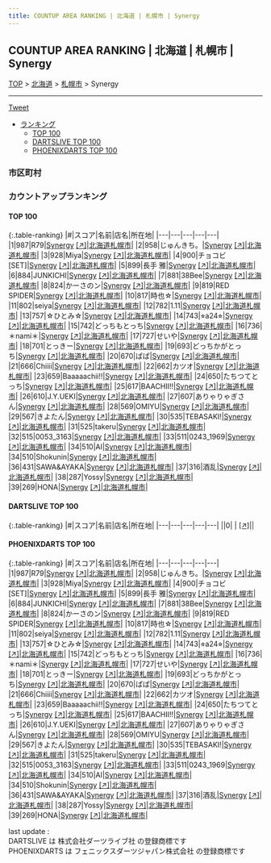 ```yaml
---
title: COUNTUP AREA RANKING | 北海道 | 札幌市 | Synergy
---
```

## COUNTUP AREA RANKING | 北海道 | 札幌市 | Synergy

[TOP](/darts/rank/) > [北海道](/darts/rank/北海道/) > [札幌市](/darts/rank/北海道/札幌市/) > Synergy

___

<a href="https://twitter.com/share?ref_src=twsrc%5Etfw" data-text="COUNTUP AREA RANKING | 北海道札幌市Synergy" class="twitter-share-button" data-hashtags="DARTSLIVE,PHOENIXDARTS,darts,ダーツ" data-show-count="false">Tweet</a>

* [ランキング](#カウントアップランキング)
    * [TOP 100](#top-100)
    * [DARTSLIVE TOP 100](#dartslive-top-100)
    * [PHOENIXDARTS TOP 100](#phoenixdarts-top-100)

### 市区町村

<ul>

</ul>

### カウントアップランキング

#### TOP 100



{:.table-ranking}
|#|スコア|名前|店名|所在地|
|---|---|---|---|---|
|1|987|<span class="rank-name-pd">R79</span>|<a href="/darts/rank/shops/8974.html">Synergy</a> <a href="https://vs.phoenixdarts.com/jp/shop/shopDetailInfo/s_8974?s_seq=8974">[↗]</a>|<a href="/darts/rank/北海道/札幌市">北海道札幌市</a>|
|2|958|<span class="rank-name-pd">じゅんきち。</span>|<a href="/darts/rank/shops/8974.html">Synergy</a> <a href="https://vs.phoenixdarts.com/jp/shop/shopDetailInfo/s_8974?s_seq=8974">[↗]</a>|<a href="/darts/rank/北海道/札幌市">北海道札幌市</a>|
|3|928|<span class="rank-name-pd">Miya</span>|<a href="/darts/rank/shops/8974.html">Synergy</a> <a href="https://vs.phoenixdarts.com/jp/shop/shopDetailInfo/s_8974?s_seq=8974">[↗]</a>|<a href="/darts/rank/北海道/札幌市">北海道札幌市</a>|
|4|900|<span class="rank-name-pd">チョコビ [SET]</span>|<a href="/darts/rank/shops/8974.html">Synergy</a> <a href="https://vs.phoenixdarts.com/jp/shop/shopDetailInfo/s_8974?s_seq=8974">[↗]</a>|<a href="/darts/rank/北海道/札幌市">北海道札幌市</a>|
|5|899|<span class="rank-name-pd"><span class="pro-icon-pd"></span>長手 雅</span>|<a href="/darts/rank/shops/8974.html">Synergy</a> <a href="https://vs.phoenixdarts.com/jp/shop/shopDetailInfo/s_8974?s_seq=8974">[↗]</a>|<a href="/darts/rank/北海道/札幌市">北海道札幌市</a>|
|6|884|<span class="rank-name-pd">JUNKICHI</span>|<a href="/darts/rank/shops/8974.html">Synergy</a> <a href="https://vs.phoenixdarts.com/jp/shop/shopDetailInfo/s_8974?s_seq=8974">[↗]</a>|<a href="/darts/rank/北海道/札幌市">北海道札幌市</a>|
|7|881|<span class="rank-name-pd">38Bee</span>|<a href="/darts/rank/shops/8974.html">Synergy</a> <a href="https://vs.phoenixdarts.com/jp/shop/shopDetailInfo/s_8974?s_seq=8974">[↗]</a>|<a href="/darts/rank/北海道/札幌市">北海道札幌市</a>|
|8|824|<span class="rank-name-pd">かーさのン</span>|<a href="/darts/rank/shops/8974.html">Synergy</a> <a href="https://vs.phoenixdarts.com/jp/shop/shopDetailInfo/s_8974?s_seq=8974">[↗]</a>|<a href="/darts/rank/北海道/札幌市">北海道札幌市</a>|
|9|819|<span class="rank-name-pd">RED SPIDER</span>|<a href="/darts/rank/shops/8974.html">Synergy</a> <a href="https://vs.phoenixdarts.com/jp/shop/shopDetailInfo/s_8974?s_seq=8974">[↗]</a>|<a href="/darts/rank/北海道/札幌市">北海道札幌市</a>|
|10|817|<span class="rank-name-pd">時也☆</span>|<a href="/darts/rank/shops/8974.html">Synergy</a> <a href="https://vs.phoenixdarts.com/jp/shop/shopDetailInfo/s_8974?s_seq=8974">[↗]</a>|<a href="/darts/rank/北海道/札幌市">北海道札幌市</a>|
|11|802|<span class="rank-name-pd">seiya</span>|<a href="/darts/rank/shops/8974.html">Synergy</a> <a href="https://vs.phoenixdarts.com/jp/shop/shopDetailInfo/s_8974?s_seq=8974">[↗]</a>|<a href="/darts/rank/北海道/札幌市">北海道札幌市</a>|
|12|782|<span class="rank-name-pd">1.11</span>|<a href="/darts/rank/shops/8974.html">Synergy</a> <a href="https://vs.phoenixdarts.com/jp/shop/shopDetailInfo/s_8974?s_seq=8974">[↗]</a>|<a href="/darts/rank/北海道/札幌市">北海道札幌市</a>|
|13|757|<span class="rank-name-pd">☆ひとみ☆</span>|<a href="/darts/rank/shops/8974.html">Synergy</a> <a href="https://vs.phoenixdarts.com/jp/shop/shopDetailInfo/s_8974?s_seq=8974">[↗]</a>|<a href="/darts/rank/北海道/札幌市">北海道札幌市</a>|
|14|743|<span class="rank-name-pd">⭐︎a24⭐︎</span>|<a href="/darts/rank/shops/8974.html">Synergy</a> <a href="https://vs.phoenixdarts.com/jp/shop/shopDetailInfo/s_8974?s_seq=8974">[↗]</a>|<a href="/darts/rank/北海道/札幌市">北海道札幌市</a>|
|15|742|<span class="rank-name-pd">どっちもとっち</span>|<a href="/darts/rank/shops/8974.html">Synergy</a> <a href="https://vs.phoenixdarts.com/jp/shop/shopDetailInfo/s_8974?s_seq=8974">[↗]</a>|<a href="/darts/rank/北海道/札幌市">北海道札幌市</a>|
|16|736|<span class="rank-name-pd">＊nami＊</span>|<a href="/darts/rank/shops/8974.html">Synergy</a> <a href="https://vs.phoenixdarts.com/jp/shop/shopDetailInfo/s_8974?s_seq=8974">[↗]</a>|<a href="/darts/rank/北海道/札幌市">北海道札幌市</a>|
|17|727|<span class="rank-name-pd">せいや</span>|<a href="/darts/rank/shops/8974.html">Synergy</a> <a href="https://vs.phoenixdarts.com/jp/shop/shopDetailInfo/s_8974?s_seq=8974">[↗]</a>|<a href="/darts/rank/北海道/札幌市">北海道札幌市</a>|
|18|701|<span class="rank-name-pd">とっきー</span>|<a href="/darts/rank/shops/8974.html">Synergy</a> <a href="https://vs.phoenixdarts.com/jp/shop/shopDetailInfo/s_8974?s_seq=8974">[↗]</a>|<a href="/darts/rank/北海道/札幌市">北海道札幌市</a>|
|19|693|<span class="rank-name-pd">どっちかがとっち</span>|<a href="/darts/rank/shops/8974.html">Synergy</a> <a href="https://vs.phoenixdarts.com/jp/shop/shopDetailInfo/s_8974?s_seq=8974">[↗]</a>|<a href="/darts/rank/北海道/札幌市">北海道札幌市</a>|
|20|670|<span class="rank-name-pd">ぱぱ</span>|<a href="/darts/rank/shops/8974.html">Synergy</a> <a href="https://vs.phoenixdarts.com/jp/shop/shopDetailInfo/s_8974?s_seq=8974">[↗]</a>|<a href="/darts/rank/北海道/札幌市">北海道札幌市</a>|
|21|666|<span class="rank-name-pd">Chiiii</span>|<a href="/darts/rank/shops/8974.html">Synergy</a> <a href="https://vs.phoenixdarts.com/jp/shop/shopDetailInfo/s_8974?s_seq=8974">[↗]</a>|<a href="/darts/rank/北海道/札幌市">北海道札幌市</a>|
|22|662|<span class="rank-name-pd">カツオ</span>|<a href="/darts/rank/shops/8974.html">Synergy</a> <a href="https://vs.phoenixdarts.com/jp/shop/shopDetailInfo/s_8974?s_seq=8974">[↗]</a>|<a href="/darts/rank/北海道/札幌市">北海道札幌市</a>|
|23|659|<span class="rank-name-pd">Baaaaachii!!</span>|<a href="/darts/rank/shops/8974.html">Synergy</a> <a href="https://vs.phoenixdarts.com/jp/shop/shopDetailInfo/s_8974?s_seq=8974">[↗]</a>|<a href="/darts/rank/北海道/札幌市">北海道札幌市</a>|
|24|650|<span class="rank-name-pd">たちつてとっち</span>|<a href="/darts/rank/shops/8974.html">Synergy</a> <a href="https://vs.phoenixdarts.com/jp/shop/shopDetailInfo/s_8974?s_seq=8974">[↗]</a>|<a href="/darts/rank/北海道/札幌市">北海道札幌市</a>|
|25|617|<span class="rank-name-pd">BAACHII!!</span>|<a href="/darts/rank/shops/8974.html">Synergy</a> <a href="https://vs.phoenixdarts.com/jp/shop/shopDetailInfo/s_8974?s_seq=8974">[↗]</a>|<a href="/darts/rank/北海道/札幌市">北海道札幌市</a>|
|26|610|<span class="rank-name-pd">J.Y.UEKI</span>|<a href="/darts/rank/shops/8974.html">Synergy</a> <a href="https://vs.phoenixdarts.com/jp/shop/shopDetailInfo/s_8974?s_seq=8974">[↗]</a>|<a href="/darts/rank/北海道/札幌市">北海道札幌市</a>|
|27|607|<span class="rank-name-pd">ありゃりゃぎさん</span>|<a href="/darts/rank/shops/8974.html">Synergy</a> <a href="https://vs.phoenixdarts.com/jp/shop/shopDetailInfo/s_8974?s_seq=8974">[↗]</a>|<a href="/darts/rank/北海道/札幌市">北海道札幌市</a>|
|28|569|<span class="rank-name-pd">OMIYU</span>|<a href="/darts/rank/shops/8974.html">Synergy</a> <a href="https://vs.phoenixdarts.com/jp/shop/shopDetailInfo/s_8974?s_seq=8974">[↗]</a>|<a href="/darts/rank/北海道/札幌市">北海道札幌市</a>|
|29|567|<span class="rank-name-pd">きよたん</span>|<a href="/darts/rank/shops/8974.html">Synergy</a> <a href="https://vs.phoenixdarts.com/jp/shop/shopDetailInfo/s_8974?s_seq=8974">[↗]</a>|<a href="/darts/rank/北海道/札幌市">北海道札幌市</a>|
|30|535|<span class="rank-name-pd">TEBASAKI!</span>|<a href="/darts/rank/shops/8974.html">Synergy</a> <a href="https://vs.phoenixdarts.com/jp/shop/shopDetailInfo/s_8974?s_seq=8974">[↗]</a>|<a href="/darts/rank/北海道/札幌市">北海道札幌市</a>|
|31|525|<span class="rank-name-pd">takeru</span>|<a href="/darts/rank/shops/8974.html">Synergy</a> <a href="https://vs.phoenixdarts.com/jp/shop/shopDetailInfo/s_8974?s_seq=8974">[↗]</a>|<a href="/darts/rank/北海道/札幌市">北海道札幌市</a>|
|32|515|<span class="rank-name-pd">0053_3163</span>|<a href="/darts/rank/shops/8974.html">Synergy</a> <a href="https://vs.phoenixdarts.com/jp/shop/shopDetailInfo/s_8974?s_seq=8974">[↗]</a>|<a href="/darts/rank/北海道/札幌市">北海道札幌市</a>|
|33|511|<span class="rank-name-pd">0243_1969</span>|<a href="/darts/rank/shops/8974.html">Synergy</a> <a href="https://vs.phoenixdarts.com/jp/shop/shopDetailInfo/s_8974?s_seq=8974">[↗]</a>|<a href="/darts/rank/北海道/札幌市">北海道札幌市</a>|
|34|510|<span class="rank-name-pd">AI</span>|<a href="/darts/rank/shops/8974.html">Synergy</a> <a href="https://vs.phoenixdarts.com/jp/shop/shopDetailInfo/s_8974?s_seq=8974">[↗]</a>|<a href="/darts/rank/北海道/札幌市">北海道札幌市</a>|
|34|510|<span class="rank-name-pd">Shokunin</span>|<a href="/darts/rank/shops/8974.html">Synergy</a> <a href="https://vs.phoenixdarts.com/jp/shop/shopDetailInfo/s_8974?s_seq=8974">[↗]</a>|<a href="/darts/rank/北海道/札幌市">北海道札幌市</a>|
|36|431|<span class="rank-name-pd">SAWA&amp;AYAKA</span>|<a href="/darts/rank/shops/8974.html">Synergy</a> <a href="https://vs.phoenixdarts.com/jp/shop/shopDetailInfo/s_8974?s_seq=8974">[↗]</a>|<a href="/darts/rank/北海道/札幌市">北海道札幌市</a>|
|37|316|<span class="rank-name-pd">酒乱</span>|<a href="/darts/rank/shops/8974.html">Synergy</a> <a href="https://vs.phoenixdarts.com/jp/shop/shopDetailInfo/s_8974?s_seq=8974">[↗]</a>|<a href="/darts/rank/北海道/札幌市">北海道札幌市</a>|
|38|287|<span class="rank-name-pd">Yossy</span>|<a href="/darts/rank/shops/8974.html">Synergy</a> <a href="https://vs.phoenixdarts.com/jp/shop/shopDetailInfo/s_8974?s_seq=8974">[↗]</a>|<a href="/darts/rank/北海道/札幌市">北海道札幌市</a>|
|39|269|<span class="rank-name-pd">HONA</span>|<a href="/darts/rank/shops/8974.html">Synergy</a> <a href="https://vs.phoenixdarts.com/jp/shop/shopDetailInfo/s_8974?s_seq=8974">[↗]</a>|<a href="/darts/rank/北海道/札幌市">北海道札幌市</a>|


#### DARTSLIVE TOP 100



{:.table-ranking}
|#|スコア|名前|店名|所在地|
|---|---|---|---|---|
||0|<span class="rank-name-dl"> </span>|<a href="/darts/rank/shops/.html"></a> <a href="">[↗]</a>|<a href="/darts/rank//"></a>|


#### PHOENIXDARTS TOP 100



{:.table-ranking}
|#|スコア|名前|店名|所在地|
|---|---|---|---|---|
|1|987|<span class="rank-name-pd">R79</span>|<a href="/darts/rank/shops/8974.html">Synergy</a> <a href="https://vs.phoenixdarts.com/jp/shop/shopDetailInfo/s_8974?s_seq=8974">[↗]</a>|<a href="/darts/rank/北海道/札幌市">北海道札幌市</a>|
|2|958|<span class="rank-name-pd">じゅんきち。</span>|<a href="/darts/rank/shops/8974.html">Synergy</a> <a href="https://vs.phoenixdarts.com/jp/shop/shopDetailInfo/s_8974?s_seq=8974">[↗]</a>|<a href="/darts/rank/北海道/札幌市">北海道札幌市</a>|
|3|928|<span class="rank-name-pd">Miya</span>|<a href="/darts/rank/shops/8974.html">Synergy</a> <a href="https://vs.phoenixdarts.com/jp/shop/shopDetailInfo/s_8974?s_seq=8974">[↗]</a>|<a href="/darts/rank/北海道/札幌市">北海道札幌市</a>|
|4|900|<span class="rank-name-pd">チョコビ [SET]</span>|<a href="/darts/rank/shops/8974.html">Synergy</a> <a href="https://vs.phoenixdarts.com/jp/shop/shopDetailInfo/s_8974?s_seq=8974">[↗]</a>|<a href="/darts/rank/北海道/札幌市">北海道札幌市</a>|
|5|899|<span class="rank-name-pd"><span class="pro-icon-pd"></span>長手 雅</span>|<a href="/darts/rank/shops/8974.html">Synergy</a> <a href="https://vs.phoenixdarts.com/jp/shop/shopDetailInfo/s_8974?s_seq=8974">[↗]</a>|<a href="/darts/rank/北海道/札幌市">北海道札幌市</a>|
|6|884|<span class="rank-name-pd">JUNKICHI</span>|<a href="/darts/rank/shops/8974.html">Synergy</a> <a href="https://vs.phoenixdarts.com/jp/shop/shopDetailInfo/s_8974?s_seq=8974">[↗]</a>|<a href="/darts/rank/北海道/札幌市">北海道札幌市</a>|
|7|881|<span class="rank-name-pd">38Bee</span>|<a href="/darts/rank/shops/8974.html">Synergy</a> <a href="https://vs.phoenixdarts.com/jp/shop/shopDetailInfo/s_8974?s_seq=8974">[↗]</a>|<a href="/darts/rank/北海道/札幌市">北海道札幌市</a>|
|8|824|<span class="rank-name-pd">かーさのン</span>|<a href="/darts/rank/shops/8974.html">Synergy</a> <a href="https://vs.phoenixdarts.com/jp/shop/shopDetailInfo/s_8974?s_seq=8974">[↗]</a>|<a href="/darts/rank/北海道/札幌市">北海道札幌市</a>|
|9|819|<span class="rank-name-pd">RED SPIDER</span>|<a href="/darts/rank/shops/8974.html">Synergy</a> <a href="https://vs.phoenixdarts.com/jp/shop/shopDetailInfo/s_8974?s_seq=8974">[↗]</a>|<a href="/darts/rank/北海道/札幌市">北海道札幌市</a>|
|10|817|<span class="rank-name-pd">時也☆</span>|<a href="/darts/rank/shops/8974.html">Synergy</a> <a href="https://vs.phoenixdarts.com/jp/shop/shopDetailInfo/s_8974?s_seq=8974">[↗]</a>|<a href="/darts/rank/北海道/札幌市">北海道札幌市</a>|
|11|802|<span class="rank-name-pd">seiya</span>|<a href="/darts/rank/shops/8974.html">Synergy</a> <a href="https://vs.phoenixdarts.com/jp/shop/shopDetailInfo/s_8974?s_seq=8974">[↗]</a>|<a href="/darts/rank/北海道/札幌市">北海道札幌市</a>|
|12|782|<span class="rank-name-pd">1.11</span>|<a href="/darts/rank/shops/8974.html">Synergy</a> <a href="https://vs.phoenixdarts.com/jp/shop/shopDetailInfo/s_8974?s_seq=8974">[↗]</a>|<a href="/darts/rank/北海道/札幌市">北海道札幌市</a>|
|13|757|<span class="rank-name-pd">☆ひとみ☆</span>|<a href="/darts/rank/shops/8974.html">Synergy</a> <a href="https://vs.phoenixdarts.com/jp/shop/shopDetailInfo/s_8974?s_seq=8974">[↗]</a>|<a href="/darts/rank/北海道/札幌市">北海道札幌市</a>|
|14|743|<span class="rank-name-pd">⭐︎a24⭐︎</span>|<a href="/darts/rank/shops/8974.html">Synergy</a> <a href="https://vs.phoenixdarts.com/jp/shop/shopDetailInfo/s_8974?s_seq=8974">[↗]</a>|<a href="/darts/rank/北海道/札幌市">北海道札幌市</a>|
|15|742|<span class="rank-name-pd">どっちもとっち</span>|<a href="/darts/rank/shops/8974.html">Synergy</a> <a href="https://vs.phoenixdarts.com/jp/shop/shopDetailInfo/s_8974?s_seq=8974">[↗]</a>|<a href="/darts/rank/北海道/札幌市">北海道札幌市</a>|
|16|736|<span class="rank-name-pd">＊nami＊</span>|<a href="/darts/rank/shops/8974.html">Synergy</a> <a href="https://vs.phoenixdarts.com/jp/shop/shopDetailInfo/s_8974?s_seq=8974">[↗]</a>|<a href="/darts/rank/北海道/札幌市">北海道札幌市</a>|
|17|727|<span class="rank-name-pd">せいや</span>|<a href="/darts/rank/shops/8974.html">Synergy</a> <a href="https://vs.phoenixdarts.com/jp/shop/shopDetailInfo/s_8974?s_seq=8974">[↗]</a>|<a href="/darts/rank/北海道/札幌市">北海道札幌市</a>|
|18|701|<span class="rank-name-pd">とっきー</span>|<a href="/darts/rank/shops/8974.html">Synergy</a> <a href="https://vs.phoenixdarts.com/jp/shop/shopDetailInfo/s_8974?s_seq=8974">[↗]</a>|<a href="/darts/rank/北海道/札幌市">北海道札幌市</a>|
|19|693|<span class="rank-name-pd">どっちかがとっち</span>|<a href="/darts/rank/shops/8974.html">Synergy</a> <a href="https://vs.phoenixdarts.com/jp/shop/shopDetailInfo/s_8974?s_seq=8974">[↗]</a>|<a href="/darts/rank/北海道/札幌市">北海道札幌市</a>|
|20|670|<span class="rank-name-pd">ぱぱ</span>|<a href="/darts/rank/shops/8974.html">Synergy</a> <a href="https://vs.phoenixdarts.com/jp/shop/shopDetailInfo/s_8974?s_seq=8974">[↗]</a>|<a href="/darts/rank/北海道/札幌市">北海道札幌市</a>|
|21|666|<span class="rank-name-pd">Chiiii</span>|<a href="/darts/rank/shops/8974.html">Synergy</a> <a href="https://vs.phoenixdarts.com/jp/shop/shopDetailInfo/s_8974?s_seq=8974">[↗]</a>|<a href="/darts/rank/北海道/札幌市">北海道札幌市</a>|
|22|662|<span class="rank-name-pd">カツオ</span>|<a href="/darts/rank/shops/8974.html">Synergy</a> <a href="https://vs.phoenixdarts.com/jp/shop/shopDetailInfo/s_8974?s_seq=8974">[↗]</a>|<a href="/darts/rank/北海道/札幌市">北海道札幌市</a>|
|23|659|<span class="rank-name-pd">Baaaaachii!!</span>|<a href="/darts/rank/shops/8974.html">Synergy</a> <a href="https://vs.phoenixdarts.com/jp/shop/shopDetailInfo/s_8974?s_seq=8974">[↗]</a>|<a href="/darts/rank/北海道/札幌市">北海道札幌市</a>|
|24|650|<span class="rank-name-pd">たちつてとっち</span>|<a href="/darts/rank/shops/8974.html">Synergy</a> <a href="https://vs.phoenixdarts.com/jp/shop/shopDetailInfo/s_8974?s_seq=8974">[↗]</a>|<a href="/darts/rank/北海道/札幌市">北海道札幌市</a>|
|25|617|<span class="rank-name-pd">BAACHII!!</span>|<a href="/darts/rank/shops/8974.html">Synergy</a> <a href="https://vs.phoenixdarts.com/jp/shop/shopDetailInfo/s_8974?s_seq=8974">[↗]</a>|<a href="/darts/rank/北海道/札幌市">北海道札幌市</a>|
|26|610|<span class="rank-name-pd">J.Y.UEKI</span>|<a href="/darts/rank/shops/8974.html">Synergy</a> <a href="https://vs.phoenixdarts.com/jp/shop/shopDetailInfo/s_8974?s_seq=8974">[↗]</a>|<a href="/darts/rank/北海道/札幌市">北海道札幌市</a>|
|27|607|<span class="rank-name-pd">ありゃりゃぎさん</span>|<a href="/darts/rank/shops/8974.html">Synergy</a> <a href="https://vs.phoenixdarts.com/jp/shop/shopDetailInfo/s_8974?s_seq=8974">[↗]</a>|<a href="/darts/rank/北海道/札幌市">北海道札幌市</a>|
|28|569|<span class="rank-name-pd">OMIYU</span>|<a href="/darts/rank/shops/8974.html">Synergy</a> <a href="https://vs.phoenixdarts.com/jp/shop/shopDetailInfo/s_8974?s_seq=8974">[↗]</a>|<a href="/darts/rank/北海道/札幌市">北海道札幌市</a>|
|29|567|<span class="rank-name-pd">きよたん</span>|<a href="/darts/rank/shops/8974.html">Synergy</a> <a href="https://vs.phoenixdarts.com/jp/shop/shopDetailInfo/s_8974?s_seq=8974">[↗]</a>|<a href="/darts/rank/北海道/札幌市">北海道札幌市</a>|
|30|535|<span class="rank-name-pd">TEBASAKI!</span>|<a href="/darts/rank/shops/8974.html">Synergy</a> <a href="https://vs.phoenixdarts.com/jp/shop/shopDetailInfo/s_8974?s_seq=8974">[↗]</a>|<a href="/darts/rank/北海道/札幌市">北海道札幌市</a>|
|31|525|<span class="rank-name-pd">takeru</span>|<a href="/darts/rank/shops/8974.html">Synergy</a> <a href="https://vs.phoenixdarts.com/jp/shop/shopDetailInfo/s_8974?s_seq=8974">[↗]</a>|<a href="/darts/rank/北海道/札幌市">北海道札幌市</a>|
|32|515|<span class="rank-name-pd">0053_3163</span>|<a href="/darts/rank/shops/8974.html">Synergy</a> <a href="https://vs.phoenixdarts.com/jp/shop/shopDetailInfo/s_8974?s_seq=8974">[↗]</a>|<a href="/darts/rank/北海道/札幌市">北海道札幌市</a>|
|33|511|<span class="rank-name-pd">0243_1969</span>|<a href="/darts/rank/shops/8974.html">Synergy</a> <a href="https://vs.phoenixdarts.com/jp/shop/shopDetailInfo/s_8974?s_seq=8974">[↗]</a>|<a href="/darts/rank/北海道/札幌市">北海道札幌市</a>|
|34|510|<span class="rank-name-pd">AI</span>|<a href="/darts/rank/shops/8974.html">Synergy</a> <a href="https://vs.phoenixdarts.com/jp/shop/shopDetailInfo/s_8974?s_seq=8974">[↗]</a>|<a href="/darts/rank/北海道/札幌市">北海道札幌市</a>|
|34|510|<span class="rank-name-pd">Shokunin</span>|<a href="/darts/rank/shops/8974.html">Synergy</a> <a href="https://vs.phoenixdarts.com/jp/shop/shopDetailInfo/s_8974?s_seq=8974">[↗]</a>|<a href="/darts/rank/北海道/札幌市">北海道札幌市</a>|
|36|431|<span class="rank-name-pd">SAWA&amp;AYAKA</span>|<a href="/darts/rank/shops/8974.html">Synergy</a> <a href="https://vs.phoenixdarts.com/jp/shop/shopDetailInfo/s_8974?s_seq=8974">[↗]</a>|<a href="/darts/rank/北海道/札幌市">北海道札幌市</a>|
|37|316|<span class="rank-name-pd">酒乱</span>|<a href="/darts/rank/shops/8974.html">Synergy</a> <a href="https://vs.phoenixdarts.com/jp/shop/shopDetailInfo/s_8974?s_seq=8974">[↗]</a>|<a href="/darts/rank/北海道/札幌市">北海道札幌市</a>|
|38|287|<span class="rank-name-pd">Yossy</span>|<a href="/darts/rank/shops/8974.html">Synergy</a> <a href="https://vs.phoenixdarts.com/jp/shop/shopDetailInfo/s_8974?s_seq=8974">[↗]</a>|<a href="/darts/rank/北海道/札幌市">北海道札幌市</a>|
|39|269|<span class="rank-name-pd">HONA</span>|<a href="/darts/rank/shops/8974.html">Synergy</a> <a href="https://vs.phoenixdarts.com/jp/shop/shopDetailInfo/s_8974?s_seq=8974">[↗]</a>|<a href="/darts/rank/北海道/札幌市">北海道札幌市</a>|


<div class="footer border-top border-gray-light mt-5 pt-3 text-right text-gray">
    last update : <span style="font-weight: italic" id="foot_last_modified"></span><br />
    DARTSLIVE は 株式会社ダーツライブ社 の登録商標です<br />
    PHOENIXDARTS は フェニックスダーツジャパン株式会社 の登録商標です<br />
</div>

<script src="https://cdnjs.cloudflare.com/ajax/libs/jquery.tablesorter/2.31.3/js/jquery.tablesorter.min.js" integrity="sha512-qzgd5cYSZcosqpzpn7zF2ZId8f/8CHmFKZ8j7mU4OUXTNRd5g+ZHBPsgKEwoqxCtdQvExE5LprwwPAgoicguNg==" crossorigin="anonymous" referrerpolicy="no-referrer"></script>
<link rel="stylesheet" href="https://cdnjs.cloudflare.com/ajax/libs/jquery.tablesorter/2.31.3/css/theme.default.min.css" integrity="sha512-wghhOJkjQX0Lh3NSWvNKeZ0ZpNn+SPVXX1Qyc9OCaogADktxrBiBdKGDoqVUOyhStvMBmJQ8ZdMHiR3wuEq8+w==" crossorigin="anonymous" referrerpolicy="no-referrer" />
<script>
$(function() {
    $(".table-ranking").tablesorter({sortList:[[0, 0]]});
    $("#foot_last_modified").text(formatDate(new Date(document.lastModified), 'yyyy-MM-dd HH:mm:ss'));
});
</script>

<script async src="https://platform.twitter.com/widgets.js" charset="utf-8"></script>